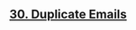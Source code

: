 <h2><a href="https://leetcode.com/problems/duplicate-emails/?envType=study-plan&id=sql-i">30.  Duplicate Emails